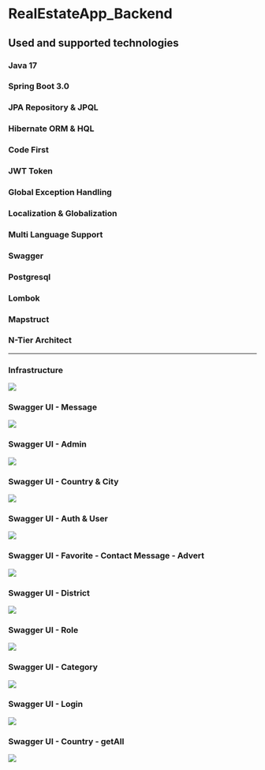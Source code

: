 # RealEstateApp_Backend


## Used and supported technologies

### Java 17
### Spring Boot 3.0
### JPA Repository & JPQL 
### Hibernate ORM & HQL
### Code First
### JWT Token
### Global Exception Handling
### Localization & Globalization
### Multi Language Support
### Swagger
### Postgresql
### Lombok
### Mapstruct
### N-Tier Architect

<hr/>

###  <p>Infrastructure<p/>
  <img src="https://github.com/fdeniz07/RealEstateBackend/blob/Fatih/img/Infrastructure.png" />

### <p>Swagger UI - Message<p/>
  <img src="https://github.com/fdeniz07/RealEstateBackend/blob/Fatih/img/Swagger%20UI%20-%20Message.png" />

###   <p>Swagger UI - Admin<p/>
  <img src="https://github.com/fdeniz07/RealEstateBackend/blob/Fatih/img/Swagger%20UI%20-%20Admin.png" />

###   <p>Swagger UI - Country & City<p/>
  <img src="https://github.com/fdeniz07/RealEstateBackend/blob/Fatih/img/Swagger%20UI%20-%20Country%20%26%20City.png" />

###  <p>Swagger UI - Auth & User<p/>
  <img src="https://github.com/fdeniz07/RealEstateBackend/blob/Fatih/img/Swagger%20UI%20-%20Auth%20%26%20User.png" />

###  <p>Swagger UI - Favorite - Contact Message - Advert<p/>
  <img src="https://github.com/fdeniz07/RealEstateBackend/blob/Fatih/img/Swagger%20UI%20-%20Favorite%20-%20Contact%20Message%20-%20Advert.png" />

###   <p>Swagger UI - District<p/>
  <img src="https://github.com/fdeniz07/RealEstateBackend/blob/Fatih/img/Swagger%20UI%20-%20District.png" />

###   <p>Swagger UI - Role<p/>
  <img src="https://github.com/fdeniz07/RealEstateBackend/blob/Fatih/img/Swagger%20UI%20-%20Role.png" />

###   <p>Swagger UI - Category<p/>
  <img src="https://github.com/fdeniz07/RealEstateBackend/blob/Fatih/img/Swagger%20UI%20-%20Role.png" />

###   <p>Swagger UI - Login<p/>
  <img src="https://github.com/fdeniz07/RealEstateBackend/blob/Fatih/img/Swagger%20UI%20-%20Login.png" />

###   <p>Swagger UI - Country - getAll<p/>
  <img src="https://github.com/fdeniz07/RealEstateBackend/blob/Fatih/img/Swagger%20UI%20-%20Country%20-%20getAll.png" />


  
